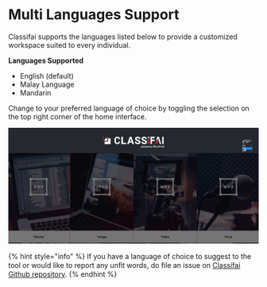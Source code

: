 # Multi Languages Support

Classifai supports the languages listed below to provide a customized workspace suited to every individual.

**Languages Supported**

* English \(default\) 
* Malay Language 
* Mandarin

Change to your preferred language of choice by toggling the selection on the top right corner of the home interface.

![Change of languages in Classifai](../../.gitbook/assets/0%20%283%29.jpeg)

{% hint style="info" %}
If you have a language of choice to suggest to the tool or would like to report any unﬁt words, do ﬁle an issue on [Classifai Github repository](https://github.com/CertifaiAI/classifai/issues).
{% endhint %}

